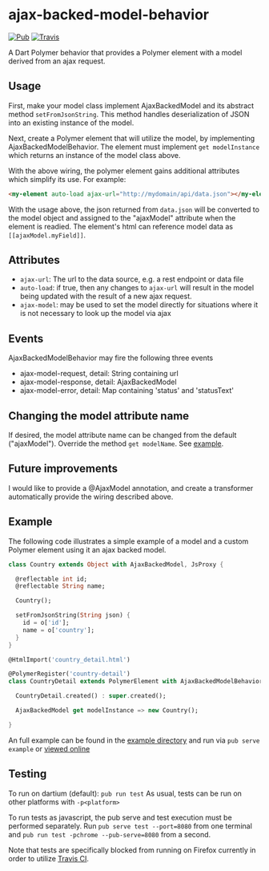 # ajax-backed-model-behavior 

[![Pub](https://img.shields.io/pub/v/polymer_ajax_backed_model_behavior.svg?maxAge=2592000?style=flat-square)](https://pub.dartlang.org/packages/polymer_ajax_backed_model_behavior)
[![Travis](https://img.shields.io/travis/ilikerobots/ajax-backed-model-behavior.svg?maxAge=2592000?style=flat-square)](https://travis-ci.org/ilikerobots/ajax-backed-model-behavior)

A Dart Polymer behavior that provides a Polymer element with a model derived from an ajax request.


## Usage

First, make your model class implement AjaxBackedModel and its abstract
method ```setFromJsonString```. This method handles deserialization of
JSON into an existing instance of the model.  

Next, create a Polymer element that will utilize the model, by 
implementing AjaxBackedModelBehavior.  The element must implement 
```get modelInstance``` which returns an instance of the model class
above.  

With the above wiring, the polymer element gains additional attributes
which simplify its use.  For example:

```html
<my-element auto-load ajax-url="http://mydomain/api/data.json"></my-element>
```

With the usage above, the json returned from ```data.json``` will be
converted to the model object and assigned to the "ajaxModel" attribute
when the element is readied.  The element's html can 
reference model data as ```[[ajaxModel.myField]]```.

## Attributes

 * ```ajax-url```: The url to the data source, e.g. a rest endpoint or data
file 
 *  ```auto-load```: if true, then any changes to ```ajax-url``` will 
result in the model being updated with the result of a new ajax 
request.
 *  ```ajax-model```: may be used to set the model directly for situations 
 where it is not necessary to look up the model via ajax

## Events

AjaxBackedModelBehavior may fire the following three events

 * ajax-model-request, detail: String containing url
 * ajax-model-response, detail: AjaxBackedModel 
 * ajax-model-error, detail: Map containing 'status' and  'statusText'

## Changing the model attribute name

If desired, the model attribute name can be changed from the default 
("ajaxModel").  Override the method ```get modelName```.   See [example](https://github.com/ilikerobots/ajax-backed-model-behavior/blob/master/example/view/country_detail.dart).


## Future improvements

I would like to provide a @AjaxModel annotation, and create a 
transformer automatically provide the wiring described above.


## Example


The following code illustrates a simple example of a model and a custom
Polymer element using it an ajax backed model.

```dart
class Country extends Object with AjaxBackedModel, JsProxy {

  @reflectable int id;
  @reflectable String name;

  Country();

  setFromJsonString(String json) {
    id = o['id'];
    name = o['country'];
  }
}
```


```dart
@HtmlImport('country_detail.html')

@PolymerRegister('country-detail')
class CountryDetail extends PolymerElement with AjaxBackedModelBehavior {

  CountryDetail.created() : super.created();

  AjaxBackedModel get modelInstance => new Country();

}
```


An full example can be found in the [example directory](https://github.com/ilikerobots/ajax-backed-model-behavior/tree/master/example) and run 
via ``pub serve example`` or [viewed online](https://ilikerobots.github.io/ajax-backed-model-behavior/example/)


## Testing

To run on dartium (default): ```pub run test```  As usual, tests can be run on other platforms with ```-p<platform>```

To run tests as javascript, the pub serve and test execution must be performed separately. Run ```pub serve test --port=8080``` from one terminal and ```pub run test -pchrome --pub-serve=8080``` from a second.

Note that tests are specifically blocked from running on Firefox currently in order to utilize [Travis CI](https://pub.dartlang.org/packages/polymer_ajax_backed_model_behavior).



